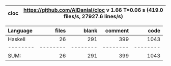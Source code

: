 
cloc|https://github.com/AlDanial/cloc v 1.66  T=0.06 s (419.0 files/s, 27927.6 lines/s)
--- | ---

Language|files|blank|comment|code
:-------|-------:|-------:|-------:|-------:
Haskell|26|291|399|1043
--------|--------|--------|--------|--------
SUM:|26|291|399|1043
